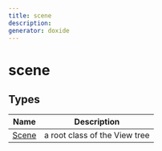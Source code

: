 ```yaml
---
title: scene
description: 
generator: doxide
---
```



# scene



## Types

| Name | Description |
| ---- | ----------- |
| [Scene](Scene/index.md) |  a root class of the View tree  |

